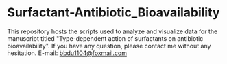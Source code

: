 # Surfactant-Antibiotic_Bioavailability
This repository hosts the scripts used to analyze and visualize data for the manuscript titled "Type-dependent action of surfactants on antibiotic bioavailability". If you have any question, please contact me without any hesitation. E-mail: bbdu1104@foxmail.com
